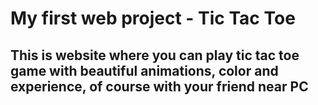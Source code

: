 <h1>My first web project - Tic Tac Toe</h1>
<h2>This is website where you can play tic tac toe game with beautiful animations, color and experience, of course with your friend near PC</h2>
